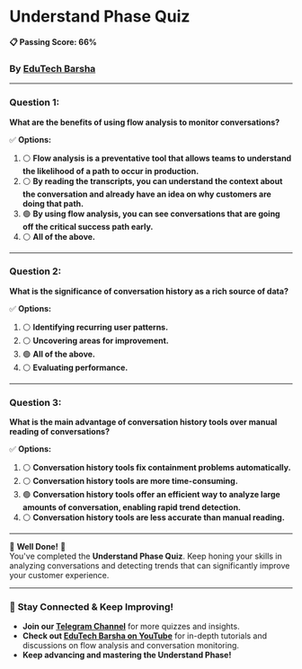 # **Understand Phase Quiz**
**📋 Passing Score: 66%**  
### By [EduTech Barsha](https://www.youtube.com/@edutechbarsha) 
---

### **Question 1:**  
**What are the benefits of using flow analysis to monitor conversations?**

✅ **Options:**  
1. ⚪ **Flow analysis is a preventative tool that allows teams to understand the likelihood of a path to occur in production.**  
2. ⚪ **By reading the transcripts, you can understand the context about the conversation and already have an idea on why customers are doing that path.**  
3. 🟢 **By using flow analysis, you can see conversations that are going off the critical success path early.**  
4. ⚪ **All of the above.**  

---

### **Question 2:**  
**What is the significance of conversation history as a rich source of data?**

✅ **Options:**  
1. ⚪ **Identifying recurring user patterns.**  
2. ⚪ **Uncovering areas for improvement.**  
3. 🟢 **All of the above.**  
4. ⚪ **Evaluating performance.**  

---

### **Question 3:**  
**What is the main advantage of conversation history tools over manual reading of conversations?**

✅ **Options:**  
1. ⚪ **Conversation history tools fix containment problems automatically.**  
2. ⚪ **Conversation history tools are more time-consuming.**  
3. 🟢 **Conversation history tools offer an efficient way to analyze large amounts of conversation, enabling rapid trend detection.**  
4. ⚪ **Conversation history tools are less accurate than manual reading.**  

---

🎉 **Well Done!** 🎉  
You've completed the **Understand Phase Quiz**. Keep honing your skills in analyzing conversations and detecting trends that can significantly improve your customer experience.

---

### 🚀 **Stay Connected & Keep Improving!**  
- **Join our [Telegram Channel](https://t.me/edutechbarsha)** for more quizzes and insights.  
- **Check out [EduTech Barsha on YouTube](https://www.youtube.com/@edutechbarsha)** for in-depth tutorials and discussions on flow analysis and conversation monitoring.  
- **Keep advancing and mastering the Understand Phase!**
